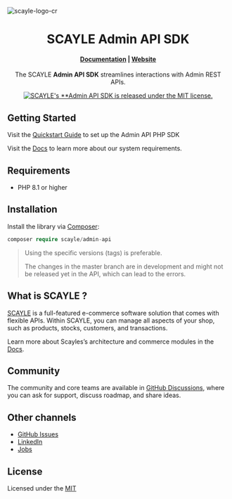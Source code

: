 ![scayle-logo-cr](https://cdn-prod.scayle.com/public/media/general/SCAYLE-Commerce-Engine-header.png)

<h1 align="center">
  SCAYLE Admin API SDK
</h1>

<h4 align="center">
  <a href="https://scayle.dev/en/">Documentation</a> |
  <a href="https://www.scayle.com/">Website</a>
</h4>

<p align="center">
  The SCAYLE <strong>Admin API SDK</strong> streamlines interactions with Admin REST APIs.
</p>
<p align="center">
  <a href="#"><img src="https://img.shields.io/badge/license-MIT-blue.svg" alt="SCAYLE's **Admin API SDK is released under the MIT license."/></a>
</p>

## Getting Started

Visit the [Quickstart Guide](https://scayle.dev/en/developer-guide/introduction/apis#admin-api) to set up the Admin API PHP SDK

Visit the [Docs](https://scayle.dev/en/) to learn more about our system requirements.

## Requirements

* PHP 8.1 or higher

## Installation

Install the library via [Composer](https://getcomposer.org/):

```php
composer require scayle/admin-api
```

> Using the specific versions (tags) is preferable.
>
> The changes in the master branch are in development and might not be released yet in the API, which can lead to the errors.

## What is SCAYLE ?

[SCAYLE](https://scayle.com) is a full-featured e-commerce software solution that comes with flexible APIs. Within SCAYLE, you can manage all aspects of your shop, such as products, stocks, customers, and transactions.

Learn more about Scayles’s architecture and commerce modules in the [Docs](https://scayle.dev/en/developer-guide).

##  Community

The community and core teams are available in [GitHub Discussions](https://github.com/scayle/admin-api-php-sdk/discussions), where you can ask for support, discuss roadmap, and share ideas.

## Other channels

- [GitHub Issues](https://github.com/scayle/admin-api-php-sdk/issues)
- [LinkedIn](https://www.linkedin.com/company/scaylecommerce/)
- [Jobs](https://careers.smartrecruiters.com/ABOUTYOUGmbH/scayle)

## License
Licensed under the [MIT](https://opensource.org/license/mit/)
